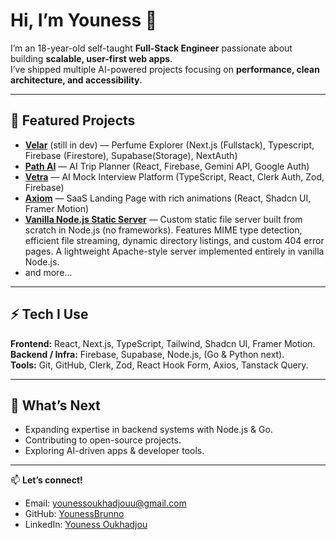 # Hi, I’m Youness 👋  

I’m an 18-year-old self-taught **Full-Stack Engineer** passionate about building **scalable, user-first web apps**.  
I’ve shipped multiple AI-powered projects focusing on **performance, clean architecture, and accessibility**.  

---

## 🚀 Featured Projects  

- **[Velar](https://github.com/YounessBrunno/Velar-Perfume-explorer)** (still in dev) — Perfume Explorer (Next.js (Fullstack), Typescript, Firebase (Firestore), Supabase(Storage), NextAuth)
- **[Path AI](https://github.com/YounessBrunno/AI-Trip-Planner)** — AI Trip Planner (React, Firebase, Gemini API, Google Auth)
- **[Vetra](https://github.com/YounessBrunno/Ai-Mock-Interview)** — AI Mock Interview Platform (TypeScript, React, Clerk Auth, Zod, Firebase)  
- **[Axiom](https://github.com/YounessBrunno/)** — SaaS Landing Page with rich animations (React, Shadcn UI, Framer Motion)
- **[Vanilla Node.js Static Server](https://github.com/YounessBrunno/vanilla-node.js-static-server)** — Custom static file server built from scratch in Node.js (no frameworks). Features MIME type detection, efficient file  streaming, dynamic directory listings, and custom 404 error pages. A lightweight Apache-style server implemented entirely in vanilla Node.js.
- and more...  

---

## ⚡ Tech I Use  

**Frontend:** React, Next.js, TypeScript, Tailwind, Shadcn UI, Framer Motion.
**Backend / Infra:** Firebase, Supabase, Node.js, (Go & Python next).  
**Tools:** Git, GitHub, Clerk, Zod, React Hook Form, Axios, Tanstack Query. 

---

## 🌱 What’s Next  

- Expanding expertise in backend systems with Node.js & Go.
- Contributing to open-source projects.  
- Exploring AI-driven apps & developer tools.  

---

📫 **Let’s connect!**  
- Email: [younessoukhadjouu@gmail.com](mailto:younessoukhadjouu@gmail.com)  
- GitHub: [YounessBrunno](https://github.com/YounessBrunno)  
- LinkedIn: [Youness Oukhadjou](https://www.linkedin.com/in/youness-oukhadjou/)  
